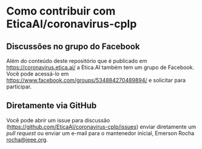 # Como contribuir com EticaAI/coronavirus-cplp

## Discussões no grupo do Facebook

Além do conteúdo deste repositório que é publicado em
<https://coronavirus.etica.ai/> a Etica.AI também tem um grupo de Facebook. Você
pode acessá-lo em <https://www.facebook.com/groups/534884270489894/> e solicitar
para participar.


## Diretamente via GitHub

Você pode abrir um issue para discussão (<https://github.com/EticaAI/coronavirus-cplp/issues>)
enviar diretamente um _pull request_ ou enviar um e-mail para o mantenedor
inicial, Emerson Rocha <rocha@ieee.org>.
